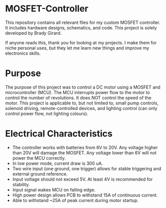 # MOSFET-Controller
This repository contains all relevant files for my custom MOSFET controller. It includes hardware designs,
schematics, and code. This project is solely developed by Brady Girard. 

If anyone reads this, thank you for looking at my projects. I make them for niche personal uses, but they let me
learn new things and improve my electronics skills.

# Purpose
The purpose of this project was to control a DC motor using a MOSFET and microcontroller (MCU). The MCU
interrupts power flow to the motor to control the number of revolutions. It does NOT control the speed of
the motor. This project is applicable to, but not limited to, small pump controls, solenoid driving, 
remote-controlled devices, and lighting control (can only control power flow, not lighting colours).

# Electrical Characteristics
- The controller works with batteries from 6V to 20V. Any voltage higher than 20V will damage the MOSFET.
Any voltage lower than 6V will not power the MCU correctly. 
- In low power mode, current draw is 300 uA.
- Two wire input (one ground, one trigger) allows for stable triggering and external ground reference.
- Input voltage should not exceed 5V. At least 4V is recommended for stability.
- Input signal wakes MCU on falling edge.
- High power design allows PCB to withstand 15A of continuous current.
- Able to withstand ~25A of peak current during motor startup.
